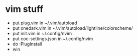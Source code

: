 # vim stuff

- put plug.vim in ~/.vim/autoload
- put onedark.vim in ~/.vim/autoload/lightline/colorscheme/
- put init.vim in ~/.config/nvim
- put coc-settings.json in ~/.config/nvim
- do :PlugInstall
- win
